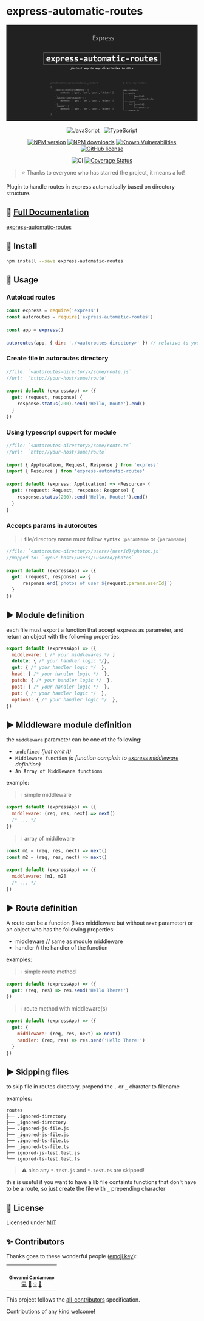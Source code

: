 # express-automatic-routes

<div align="center">

![Logo](./logo.png)

![JavaScript](https://img.shields.io/badge/ES6-Supported-yellow.svg?style=for-the-badge&logo=JavaScript) &nbsp; ![TypeScript](https://img.shields.io/badge/TypeScript-Supported-blue.svg?style=for-the-badge)

[![NPM version](https://img.shields.io/npm/v/express-automatic-routes.svg?style=flat)](https://www.npmjs.com/package/express-automatic-routes)
[![NPM downloads](https://img.shields.io/npm/dm/express-automatic-routes.svg?style=flat)](https://www.npmjs.com/package/express-automatic-routes)
[![Known Vulnerabilities](https://snyk.io/test/github/GiovanniCardamone/express-automatic-routes/badge.svg)](https://snyk.io/test/github/GiovanniCardamone/express-automatic-routes)
[![GitHub license](https://img.shields.io/github/license/GiovanniCardamone/express-automatic-routes.svg)](https://github.com/GiovanniCardamone/express-automatic-routes/blob/master/LICENSE)

![CI](https://github.com/GiovanniCardamone/express-automatic-routes/workflows/CI/badge.svg?branch=master)
[![Coverage Status](https://coveralls.io/repos/github/GiovanniCardamone/express-automatic-routes/badge.svg?branch=dev)](https://coveralls.io/github/GiovanniCardamone/express-automatic-routes?branch=master)

</div>

> :star: Thanks to everyone who has starred the project, it means a lot!

Plugin to handle routes in express automatically based on directory structure.

## :newspaper: **[Full Documentation](https://giovannicardamone.github.io/express-automatic-routes/)**

[express-automatic-routes](https://giovannicardamone.github.io/express-automatic-routes/)

## :rocket: Install

```sh
npm install --save express-automatic-routes
```

## :blue_book: Usage

### Autoload routes

```js
const express = require('express')
const autoroutes = require('express-automatic-routes')

const app = express()

autoroutes(app, { dir: './<autoroutes-directory>' }) // relative to your cwd
```

### Create file in autoroutes directory

```js
//file: `<autoroutes-directory>/some/route.js`
//url:  `http://your-host/some/route`

export default (expressApp) => ({
  get: (request, response) {
    response.status(200).send('Hello, Route').end()
  }
})
```

### Using typescript support for module

```typescript
//file: `<autoroutes-directory>/some/route.ts`
//url:  `http://your-host/some/route`

import { Application, Request, Response } from 'express'
import { Resource } from 'express-automatic-routes'

export default (express: Application) => <Resource> {
  get: (request: Request, response: Response) {
    response.status(200).send('Hello, Route!').end()
  }
}
```

### Accepts params in autoroutes

> :information_source: file/directory name must follow syntax `:paramName` or `{paramName}`

```js
//file: `<autoroutes-directory>/users/{userId}/photos.js`
//mapped to: `<your host>/users/:userId/photos`

export default (expressApp) => ({
  get: (request, response) => {
      response.end(`photos of user ${request.params.userId}`)
  }
})
```

## :arrow_forward: Module definition

each file must export a function that accept express as parameter, and return an object with the following properties:

```javascript
export default (expressApp) => ({
  middleware: [ /* your middlewares */ ]
  delete: { /* your handler logic */},
  get: { /* your handler logic */  },
  head: { /* your handler logic */  },
  patch: { /* your handler logic */  },
  post: { /* your handler logic */  },
  put: { /* your handler logic */  },
  options: { /* your handler logic */  },
})
```

## :arrow_forward: Middleware module definition

the `middleware` parameter can be one of the following:

- `undefined` _(just omit it)_
- `Middleware function` _(a function complain to [express middleware](https://expressjs.com/en/guide/using-middleware.html) definition)_
- `An Array of Middleware functions`

example:

> :information_source: simple middleware

```javascript
export default (expressApp) => ({
  middleware: (req, res, next) => next()
  /* ... */
})
```

> :information_source: array of middleware

```javascript
const m1 = (req, res, next) => next()
const m2 = (req, res, next) => next()

export default (expressApp) => ({
  middleware: [m1, m2]
  /* ... */
})
```

## :arrow_forward: Route definition

A route can be a function (likes middleware but without `next` parameter) or an object who has the following properties:

- middleware // same as module middleware
- handler // the handler of the function

examples:

> :information_source: simple route method

```javascript
export default (expressApp) => ({
  get: (req, res) => res.send('Hello There!')
})
```

> :information_source: route method with middleware(s)

```javascript
export default (expressApp) => ({
  get: {
    middleware: (req, res, next) => next()
    handler: (req, res) => res.send('Hello There!')
  }
})
```

## :arrow_forward: Skipping files

to skip file in routes directory, prepend the `.` or `_` charater to filename

examples:

```text
routes
├── .ignored-directory
├── _ignored-directory
├── .ignored-js-file.js
├── _ignored-js-file.js
├── .ignored-ts-file.ts
├── _ignored-ts-file.ts
├── ignored-js-test.test.js
└── ignored-ts-test.test.ts
```

> :warning: also any `*.test.js` and `*.test.ts` are skipped!

this is useful if you want to have a lib file containts functions that don't have to be a route, so just create the file with `_` prepending character

## :page_facing_up: License

Licensed under [MIT](./LICENSE)

## :sparkles: Contributors

Thanks goes to these wonderful people ([emoji key](https://allcontributors.org/docs/en/emoji-key)):

<!-- ALL-CONTRIBUTORS-LIST:START - Do not remove or modify this section -->
<!-- prettier-ignore-start -->
<!-- markdownlint-disable -->
<table>
  <tr>
    <td align="center"><a href="http://giovannicardamone.github.io"><img src="https://avatars0.githubusercontent.com/u/5117748?v=4?s=100" width="100px;" alt=""/><br /><sub><b>Giovanni Cardamone</b></sub></a><br /><a href="https://github.com/GiovanniCardamone/express-automatic-routes/commits?author=GiovanniCardamone" title="Code">💻</a> <a href="https://github.com/GiovanniCardamone/express-automatic-routes/commits?author=GiovanniCardamone" title="Documentation">📖</a> <a href="#example-GiovanniCardamone" title="Examples">💡</a> <a href="#maintenance-GiovanniCardamone" title="Maintenance">🚧</a></td>
  </tr>
</table>

<!-- markdownlint-restore -->
<!-- prettier-ignore-end -->
<!-- ALL-CONTRIBUTORS-LIST:END -->

This project follows the [all-contributors](https://github.com/all-contributors/all-contributors) specification.

Contributions of any kind welcome!
